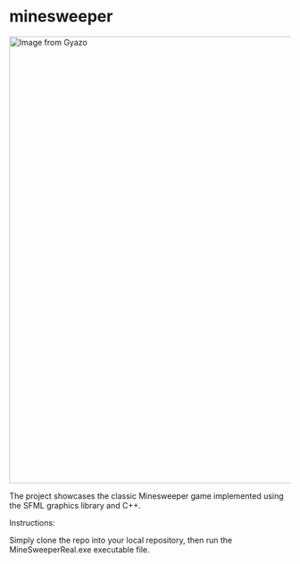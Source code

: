 # minesweeper

<a href="https://gyazo.com/0610f6230a907e457682e8ba24d19d16"><img src="https://i.gyazo.com/0610f6230a907e457682e8ba24d19d16.gif" alt="Image from Gyazo" width="800"/></a>

The project showcases the classic Minesweeper game implemented using the SFML graphics library and C++.

Instructions:

Simply clone the repo into your local repository, then run the MineSweeperReal.exe executable file.
